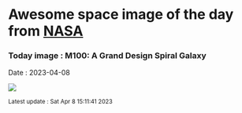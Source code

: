 
# Awesome space image of the day from [NASA](https://api.nasa.gov/)

### Today image : M100: A Grand Design Spiral Galaxy
Date : 2023-04-08

![](https://apod.nasa.gov/apod/image/2304/M100_HubbleWfc3_960.jpg)

<small>Latest update : Sat Apr  8 15:11:41 2023</small>
        